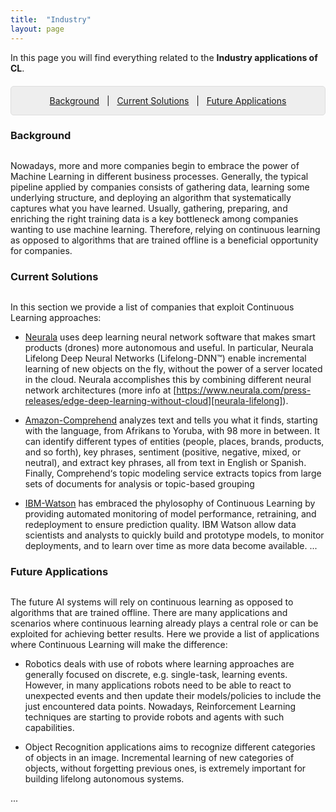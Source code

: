 ```yaml
---
title:  "Industry"
layout: page
---
```


In this page you will find everything related to the **Industry applications of CL**.

<p style="background: rgba(0,0,0,0.06) none repeat scroll 0% 0%; border: 1px solid rgb(222, 222, 222); padding: 1em; border-radius: 5px; text-align: center; margin-top:20px">
<a href="#background">Background</a> &nbsp; | &nbsp; <a href="#interests">Current Solutions</a> &nbsp; | &nbsp; <a href="#projects">Future Applications</a><br>
</p>

<a href="#background"></a>
<h3 id="background" style="margin-bottom: 30px;">Background</h3> 

Nowadays, more and more companies begin to embrace the power of Machine Learning in different business processes. Generally, the typical pipeline applied by companies consists of gathering data, learning some underlying structure, and deploying an algorithm that systematically captures what you have learned. Usually, gathering, preparing, and enriching the right training data is a key bottleneck among companies wanting to use machine learning. Therefore, relying on continuous learning as opposed to algorithms that are trained offline is a beneficial opportunity for companies.

<a href="#interests"></a>
<h3 id="interests" style="margin-bottom: 30px;">Current Solutions</h3>

In this section we provide a list of companies that exploit Continuous Learning approaches:

- [Neurala][neurala] uses deep learning neural network software that makes smart products (drones) more autonomous and useful. In particular, Neurala Lifelong Deep Neural Networks (Lifelong-DNN™) enable incremental learning of new objects on the fly, without the power of a server located in the cloud. Neurala accomplishes this by combining different neural network architectures (more info at [https://www.neurala.com/press-releases/edge-deep-learning-without-cloud][neurala-lifelong]).

-  [Amazon-Comprehend][Amazon-Comprehend] analyzes text and tells you what it finds, starting with the language, from Afrikans to Yoruba, with 98 more in between. It can identify different types of entities (people, places, brands, products, and so forth), key phrases, sentiment (positive, negative, mixed, or neutral), and extract key phrases, all from text in English or Spanish. Finally, Comprehend‘s topic modeling service extracts topics from large sets of documents for analysis or topic-based grouping

- [IBM-Watson][IBM-Watson] has embraced the phylosophy of Continuous Learning by providing automated monitoring of model performance, retraining, and redeployment to ensure prediction quality. IBM Watson allow data scientists and analysts to quickly build and prototype models, to monitor deployments, and to learn over time as more data become available.
...

<a href="#projects"></a>
<h3 id="projects" style="margin-bottom: 30px;">Future Applications</h3>

The future AI systems will rely on continuous learning as opposed to algorithms that are trained offline. There are many applications and scenarios where continuous learning already plays a central role or can be exploited for achieving better results. Here we provide a list of applications where Continuous Learning will make the difference:

- Robotics deals with use of robots where learning approaches are generally focused on discrete, e.g. single-task, learning events. However, in many applications robots need to be able to react to unexpected events and then update their models/policies to include the just encountered data points. Nowadays, Reinforcement Learning techniques are starting to provide robots and agents with such capabilities. 

- Object Recognition applications aims to recognize different categories of objects in an image. Incremental learning of new categories of objects, without forgetting previous ones, is extremely important for building lifelong autonomous systems.

...

[linkedin]: https://www.linkedin.com/in/vincenzo
[neurala]: https://www.neurala.com/
[neurala-lifelong]:https://www.neurala.com/press-releases/edge-deep-learning-without-cloud
[Amazon-Comprehend]:https://aws.amazon.com/comprehend/
[IBM-Watson]:https://datascience.ibm.com/docs/content/analyze-data/ml-continuous-learning.html
